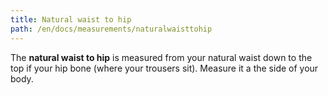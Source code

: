 ```yaml
---
title: Natural waist to hip
path: /en/docs/measurements/naturalwaisttohip
---
```

The **natural waist to hip** is measured from your natural waist down to the top if your hip bone (where your trousers sit). Measure it a the side of your body.
